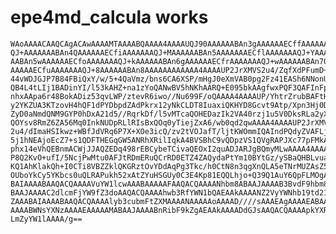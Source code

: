 # epe4md_calcula works

    WAoAAAACAAQCAgACAwAAAAMTAAAABQAAAA4AAAAUQJ90AAAAAABAn3gAAAAAAECffAAAAAAA
    QJ+AAAAAAABAn4QAAAAAAECfiAAAAAAAQJ+MAAAAAABAn5AAAAAAAECflAAAAAAAQJ+YAAAA
    AABAn5wAAAAAAECfoAAAAAAAQJ+kAAAAAABAn6gAAAAAAECfrAAAAAAAQJ+wAAAAAABAn7QA
    AAAAAECfuAAAAAAAQJ+8AAAAAABAn8AAAAAAAAAAAA4AAAAUP2JrXMVS2u4/ZqfXdPFumD+Q
    44vWDJGJP7B84FBiQxY/w/5+4QaVmz/bns6CA6XSP/mHgJ0eXmVAB0pg2Fz41EASh6NNonU1
    QB4L4tLIj1BADinYI/l53kAHZ+na1zYoQANwBV5hNKhAARQ+E095bkAAgfwxPQF3QAFInFpZ
    nhxAApa6r48BokADiz53qvLWP/ztevR6iwo//Nu699F/oQAAAA4AAAAUP/YhtrZrubBAFtH5
    y2YKZUA3KTzovH4hQF1dPYDbpdZAdPkrx12yNkCLDT8IuaxiQKHYD8Gcvt9Atp/Xpn3Hj0DF
    ZyD0aNmdQNM9GYP0hDxA21d5//RqrkDf/l5vMTcaQOHEDazIk2VA40rzj1u5V0DksRLa2yXL
    QOYsv8RmZ6ZA56Mq0InkNUDpRLlRIsBxQOq0yTiejZxA6/wb0qd2qwAAAA4AAAAUP2JrXMVS
    2u4/dImaHSIkwz+WBfJdVRq6P7X+XOe3icQ/zv2tVOJafT/ljtKWOmmIQAIndPQdyZVAFLjq
    5j1hNEAjoEcZ7+s1QDFTHEGqGW5ANRhXRilIqkA4BVSBhC9vQDpzVS1QVgRAPJXc77pFMkA+
    phx14eVhQEBnmACWjJJAQZEDq498rEBCybeTCivaQEOxI2quADJARJgBQmyMLwAAAA4AAAAU
    P8Q2KvO+ufI/5NcjPwMtu0AFJtRDmERuQCrRD0ETZ4ZAQydaPtYm10BYtGz/ySBaQHBLvuaW
    KQ1AhKlakQh+I0CTi8VBZZklQKGRztOvYDdAqPg3Tkc/h0CtN8n3qgXnQLA5eTNrMUZAsZ51
    OUboYkCy5YKbcs0uQLRAPukh52xAtZYuHSGUy0C3E4Kp81EQQLhjo+Q39Q1AuY6QpFLMOgAA
    BAIAAAABAAQACQAAAAVuYW1lcwAAABAAAAAFAAQACQAAAANhbm8ABAAJAAAAB3BvdF9hbm8A
    BAAJAAAAC2dlcmFjYW9fZ3doAAQACQAAAAhwb3RfYWN1bQAEAAkAAAANZ2VyYWNhb19td21l
    ZAAABAIAAAABAAQACQAAAAlyb3cubmFtZXMAAAANAAAAAoAAAAD////sAAAEAgAAAAEABAAJ
    AAAABWNsYXNzAAAAEAAAAAMABAAJAAAABnRibF9kZgAEAAkAAAADdGJsAAQACQAAAApkYXRh
    LmZyYW1lAAAA/g==

